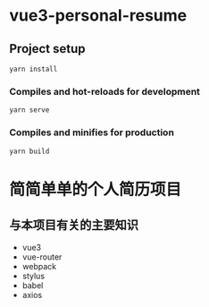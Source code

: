 # vue3-personal-resume

## Project setup
```
yarn install
```

### Compiles and hot-reloads for development
```
yarn serve
```

### Compiles and minifies for production
```
yarn build
```

# 简简单单的个人简历项目

## 与本项目有关的主要知识

- vue3
- vue-router
- webpack
- stylus
- babel
- axios
